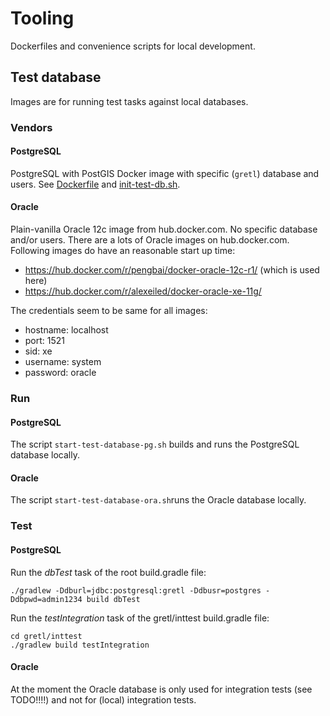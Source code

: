 # Tooling

Dockerfiles and convenience scripts for local development.

## Test database
Images are for running test tasks against local databases.

### Vendors
#### PostgreSQL
PostgreSQL with PostGIS Docker image with specific (`gretl`) database and users. See [Dockerfile](test-database-pg/Dockerfile) and [init-test-db.sh](test-database-pg/init-test-db.sh).
 
#### Oracle 
Plain-vanilla Oracle 12c image from hub.docker.com. No specific database and/or users. There are a lots of Oracle images on hub.docker.com. Following images do have an reasonable start up time:

* https://hub.docker.com/r/pengbai/docker-oracle-12c-r1/ (which is used here)
* https://hub.docker.com/r/alexeiled/docker-oracle-xe-11g/ 

The credentials seem to be same for all images:

- hostname: localhost
- port: 1521
- sid: xe
- username: system
- password: oracle

### Run
#### PostgreSQL
The script ```start-test-database-pg.sh``` builds and runs the PostgreSQL database locally.

#### Oracle
The script `start-test-database-ora.sh`runs the Oracle database locally.

### Test

#### PostgreSQL
Run the *dbTest* task of the root build.gradle file:
```
./gradlew -Ddburl=jdbc:postgresql:gretl -Ddbusr=postgres -Ddbpwd=admin1234 build dbTest
```

Run the *testIntegration* task of the gretl/inttest build.gradle file:
```
cd gretl/inttest
./gradlew build testIntegration
```

#### Oracle
At the moment the Oracle database is only used for integration tests (see TODO!!!!) and not for (local) integration tests.

